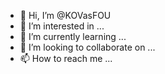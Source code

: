 - 👋 Hi, I’m @KOVasFOU
- 👀 I’m interested in ...
- 🌱 I’m currently learning ...
- 💞️ I’m looking to collaborate on ...
- 📫 How to reach me ...

<!---
KOVasFOU/KOVasFOU is a ✨ special ✨ repository because its `README.md` (this file) appears on your GitHub profile.
You can click the Preview link to take a look at your changes.
--->
